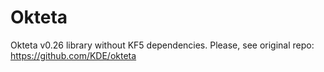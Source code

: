 # Okteta
Okteta v0.26 library without KF5 dependencies. Please, see original repo: https://github.com/KDE/okteta
